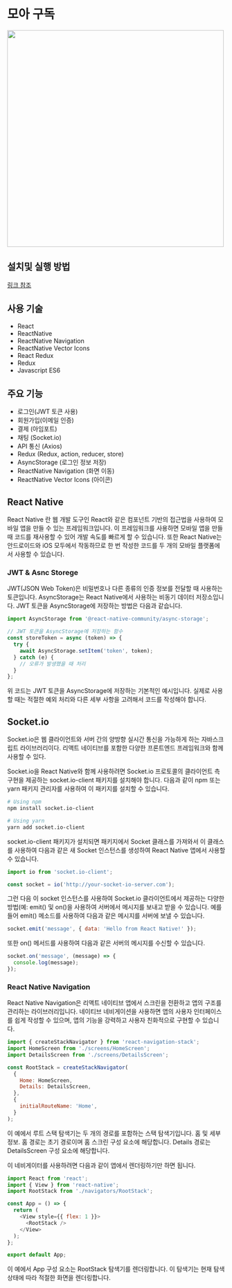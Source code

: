 # 모아 구독

<img style="width: 500px;" src="https://i.ibb.co/dcG77Rt/Screenshot-20221107-224432-submarkettest.jpg" />

## 설치및 실행 방법

<a href="https://github.com/nabacamp-side/side1-fe2/wiki/ReactNative-Expo-%EC%84%A4%EC%B9%98%EB%B0%8F-%EC%8B%A4%ED%96%89-%EB%B0%A9%EB%B2%95">링크 참조</a>

## 사용 기술

- React
- ReactNative
- ReactNative Navigation
- ReactNative Vector Icons
- React Redux
- Redux
- Javascript ES6

## 주요 기능

- 로그인(JWT 토큰 사용)
- 회원가입(이메일 인증)
- 결제 (아임포트)
- 채팅 (Socket.io)
- API 통신 (Axios)
- Redux (Redux, action, reducer, store)
- AsyncStorage (로그인 정보 저장)
- ReactNative Navigation (화면 이동)
- ReactNative Vector Icons (아이콘)

## React Native

React Native 란 웹 개발 도구인 React와 같은 컴포넌트 기반의 접근법을 사용하여 모바일 앱을 만들 수 있는 프레임워크입니다. 이 프레임워크를 사용하면 모바일 앱을 만들 때 코드를 재사용할 수 있어 개발 속도를 빠르게 할 수 있습니다. 또한 React Native는 안드로이드와 iOS 모두에서 작동하므로 한 번 작성한 코드를 두 개의 모바일 플랫폼에서 사용할 수 있습니다.

### JWT & Asnc Storege

JWT(JSON Web Token)은 비밀번호나 다른 종류의 인증 정보를 전달할 때 사용하는 토큰입니다. AsyncStorage는 React Native에서 사용하는 비동기 데이터 저장소입니다. JWT 토큰을 AsyncStorage에 저장하는 방법은 다음과 같습니다.

```Javascript
import AsyncStorage from '@react-native-community/async-storage';

// JWT 토큰을 AsyncStorage에 저장하는 함수
const storeToken = async (token) => {
  try {
    await AsyncStorage.setItem('token', token);
  } catch (e) {
    // 오류가 발생했을 때 처리
  }
};
```
위 코드는 JWT 토큰을 AsyncStorage에 저장하는 기본적인 예시입니다. 실제로 사용할 때는 적절한 예외 처리와 다른 세부 사항을 고려해서 코드를 작성해야 합니다.


## Socket.io

Socket.io은 웹 클라이언트와 서버 간의 양방향 실시간 통신을 가능하게 하는 자바스크립트 라이브러리이다. 리액트 네이티브를 포함한 다양한 프론트엔드 프레임워크와 함께 사용할 수 있다.

Socket.io을 React Native와 함께 사용하려면 Socket.io 프로토콜의 클라이언트 측 구현을 제공하는 socket.io-client 패키지를 설치해야 합니다. 다음과 같이 npm 또는 yarn 패키지 관리자를 사용하여 이 패키지를 설치할 수 있습니다.

```bash
# Using npm
npm install socket.io-client

# Using yarn
yarn add socket.io-client
```

socket.io-client 패키지가 설치되면 패키지에서 Socket 클래스를 가져와서 이 클래스를 사용하여 다음과 같은 새 Socket 인스턴스를 생성하여 React Native 앱에서 사용할 수 있습니다.

```javascript
import io from 'socket.io-client';

const socket = io('http://your-socket-io-server.com');
```

그런 다음 이 socket 인스턴스를 사용하여 Socket.io 클라이언트에서 제공하는 다양한 방법(예: emit() 및 on()을 사용하여 서버에서 메시지를 보내고 받을 수 있습니다. 예를 들어 emit() 메소드를 사용하여 다음과 같은 메시지를 서버에 보낼 수 있습니다.

```javascript
socket.emit('message', { data: 'Hello from React Native!' });
```

또한 on() 메서드를 사용하여 다음과 같은 서버의 메시지를 수신할 수 있습니다.

```javascript
socket.on('message', (message) => {
  console.log(message);
});
```

### React Native Navigation

React Native Navigation은 리액트 네이티브 앱에서 스크린을 전환하고 앱의 구조를 관리하는 라이브러리입니다. 네이티브 네비게이션을 사용하면 앱의 사용자 인터페이스를 쉽게 작성할 수 있으며, 앱의 기능을 강력하고 사용자 친화적으로 구현할 수 있습니다.

```javascript
import { createStackNavigator } from 'react-navigation-stack';
import HomeScreen from './screens/HomeScreen';
import DetailsScreen from './screens/DetailsScreen';

const RootStack = createStackNavigator(
  {
    Home: HomeScreen,
    Details: DetailsScreen,
  },
  {
    initialRouteName: 'Home',
  }
);
```

이 예에서 루트 스택 탐색기는 두 개의 경로를 포함하는 스택 탐색기입니다. 홈 및 세부 정보. 홈 경로는 초기 경로이며 홈 스크린 구성 요소에 해당합니다. Details 경로는 DetailsScreen 구성 요소에 해당합니다.

이 네비게이터를 사용하려면 다음과 같이 앱에서 렌더링하기만 하면 됩니다.

```javascript
import React from 'react';
import { View } from 'react-native';
import RootStack from './navigators/RootStack';

const App = () => {
  return (
    <View style={{ flex: 1 }}>
      <RootStack />
    </View>
  );
};

export default App;

```

이 예에서 App 구성 요소는 RootStack 탐색기를 렌더링합니다. 이 탐색기는 현재 탐색 상태에 따라 적절한 화면을 렌더링합니다.
